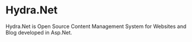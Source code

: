 # Hydra.Net
Hydra.Net is Open Source Content Management System for Websites and Blog developed in Asp.Net.
